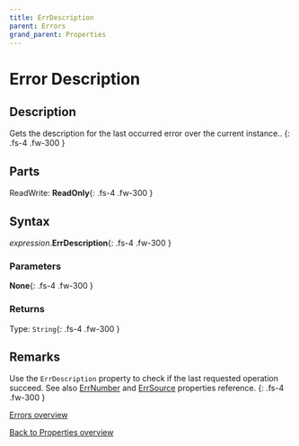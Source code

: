```yaml
---
title: ErrDescription
parent: Errors
grand_parent: Properties
---
```


# Error Description

## Description
Gets the description for the last occurred error over the current instance..
{: .fs-4 .fw-300 }

## Parts
ReadWrite: **ReadOnly**{: .fs-4 .fw-300 }

## Syntax
*expression*.**ErrDescription**{: .fs-4 .fw-300 }

### Parameters

**None**{: .fs-4 .fw-300 }

### Returns

Type: `String`{: .fs-4 .fw-300 }

## Remarks
Use the `ErrDescription` property to check if the last requested operation succeed.
See also [ErrNumber](https://ws-garcia.github.io/VBA-CSV-interface/api/properties/errors/errnumber.html) and [ErrSource](https://ws-garcia.github.io/VBA-CSV-interface/api/properties/errors/errsource.html) properties reference.
{: .fs-4 .fw-300 }

[Errors overview](https://ws-garcia.github.io/VBA-CSV-interface/api/properties/errors/)

[Back to Properties overview](https://ws-garcia.github.io/VBA-CSV-interface/api/properties/)